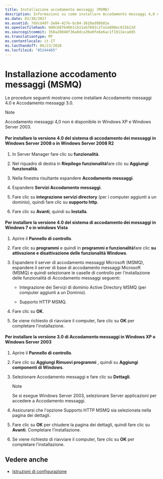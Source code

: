 ```yaml
---
title: Installazione accodamento messaggi (MSMQ)
description: Informazioni su come installare Accodamento messaggi 4,0 e Accodamento messaggi 3,0 da usare con gli esempi WFC come parte di una procedura di installazione singola.
ms.date: 03/30/2017
ms.assetid: 7ddcd497-3e04-427e-bc04-3610ad98b01e
ms.openlocfilehash: 0d0cb87b40b1cb11eb7692c2fa1e890ec815b13d
ms.sourcegitcommit: 358a28048f36a8dca39a9fe6e6ac1f1913acadd5
ms.translationtype: MT
ms.contentlocale: it-IT
ms.lasthandoff: 06/23/2020
ms.locfileid: "85244465"
---
```

# <a name="installing-message-queuing-msmq"></a>Installazione accodamento messaggi (MSMQ)
Le procedure seguenti mostrano come installare Accodamento messaggi 4.0 e Accodamento messaggi 3.0.  
  
> [!NOTE]
> Accodamento messaggi 4,0 non è disponibile in Windows XP e Windows Server 2003.  
  
#### <a name="to-install-message-queuing-40-on-windows-server-2008-or-windows-server-2008-r2"></a>Per installare la versione 4.0 del sistema di accodamento dei messaggi in Windows Server 2008 o in Windows Server 2008 R2  
  
1. In Server Manager fare clic su **funzionalità**.  
  
2. Nel riquadro di destra in **Riepilogo funzionalità**fare clic su **Aggiungi funzionalità**.  
  
3. Nella finestra risultante espandere **Accodamento messaggi**.  
  
4. Espandere **Servizi Accodamento messaggi**.  
  
5. Fare clic su **integrazione servizi directory** (per i computer aggiunti a un dominio), quindi fare clic su **supporto http**.  
  
6. Fare clic su **Avanti**, quindi su **Installa**.  
  
#### <a name="to-install-message-queuing-40-on-windows-7-or-windows-vista"></a>Per installare la versione 4.0 del sistema di accodamento dei messaggi in Windows 7 o in windows Vista  
  
1. Aprire il **Pannello di controllo**.  
  
2. Fare clic su **programmi** e quindi in **programmi e funzionalità**fare clic **su attivazione e disattivazione delle funzionalità Windows**.  
  
3. Espandere il server di accodamento messaggi Microsoft (MSMQ), espandere il server di base di accodamento messaggi Microsoft (MSMQ) e quindi selezionare le caselle di controllo per l’installazione delle funzionalità di Accodamento messaggi seguenti:  
  
    - Integrazione dei Servizi di dominio Active Directory MSMQ (per computer aggiunti a un Dominio).  
  
    - Supporto HTTP MSMQ.  
  
4. Fare clic su **OK**.  
  
5. Se viene richiesto di riavviare il computer, fare clic su **OK** per completare l'installazione.  
  
#### <a name="to-install-message-queuing-30-on-windows-xp-and-windows-server-2003"></a>Per installare la versione 3.0 di Accodamento messaggi in Windows XP o Windows Server 2003  
  
1. Aprire il **Pannello di controllo**.  
  
2. Fare clic su **Aggiungi Rimuovi programmi** , quindi su **Aggiungi componenti di Windows**.  
  
3. Selezionare Accodamento messaggi e fare clic su **Dettagli**.  
  
    > [!NOTE]
    > Se si esegue Windows Server 2003, selezionare Server applicazioni per accedere a Accodamento messaggi.  
  
4. Assicurarsi che l'opzione Supporto HTTP MSMQ sia selezionata nella pagina dei dettagli.  
  
5. Fare clic su **OK** per chiudere la pagina dei dettagli, quindi fare clic su **Avanti**. Completare l'installazione.  
  
6. Se viene richiesto di riavviare il computer, fare clic su **OK** per completare l'installazione.  
  
## <a name="see-also"></a>Vedere anche

- [Istruzioni di configurazione](set-up-instructions.md)
